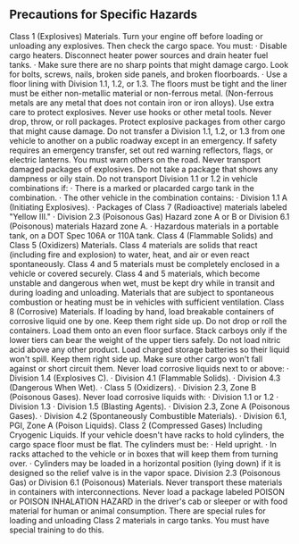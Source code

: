 ## Precautions for Specific Hazards
Class 1 (Explosives) Materials. Turn your engine off before loading or unloading any explosives. Then check the cargo space. You must:
· Disable cargo heaters. Disconnect heater power sources and drain heater fuel tanks.
· Make sure there are no sharp points that might damage cargo. Look for bolts, screws, nails, broken side panels, and broken floorboards.
· Use a floor lining with Division 1.1, 1.2, or 1.3. The floors must be tight and the liner must be either non-metallic material or non-ferrous metal. (Non-ferrous metals are any metal that does not contain iron or iron alloys).
Use extra care to protect explosives. Never use hooks or other metal tools. Never drop, throw, or roll packages. Protect explosive packages from other cargo that might cause damage.
Do not transfer a Division 1.1, 1.2, or 1.3 from one vehicle to another on a public roadway except in an emergency. If safety requires an emergency transfer, set out red warning reflectors, flags, or electric lanterns. You must warn others on the road.
Never transport damaged packages of explosives. Do not take a package that shows any dampness or oily stain.
Do not transport Division 1.1 or 1.2 in vehicle combinations if:
· There is a marked or placarded cargo tank in the combination.
· The other vehicle in the combination contains:
· Division 1.1 A (Initiating Explosives).
· Packages of Class 7 (Radioactive) materials labeled "Yellow III."
· Division 2.3 (Poisonous Gas) Hazard zone A or B or Division 6.1 (Poisonous) materials Hazard zone A.
· Hazardous materials in a portable tank, on a DOT Spec 106A or 110A tank.
Class 4 (Flammable Solids) and Class 5 (Oxidizers) Materials. Class 4 materials are solids that react (including fire and explosion) to water, heat, and air or even react spontaneously.
Class 4 and 5 materials must be completely enclosed in a vehicle or covered securely. Class 4 and 5 materials, which become unstable and dangerous when wet, must be kept dry while in transit and during loading and unloading. Materials that are subject to spontaneous combustion or heating must be in vehicles with sufficient ventilation.
Class 8 (Corrosive) Materials. If loading by hand, load breakable containers of corrosive liquid one by one. Keep them right side up. Do not drop or roll the containers. Load them onto an even floor surface. Stack carboys only if the lower tiers can bear the weight of the upper tiers safely.
Do not load nitric acid above any other product. Load charged storage batteries so their liquid won't spill. Keep them right side up. Make sure other cargo won't fall against or short circuit them.
Never load corrosive liquids next to or above:
· Division 1.4 (Explosives C).
· Division 4.1 (Flammable Solids).
· Division 4.3 (Dangerous When Wet).
· Class 5 (Oxidizers).
· Division 2.3, Zone B (Poisonous Gases).
Never load corrosive liquids with:
· Division 1.1 or 1.2
· Division 1.3
· Division 1.5 (Blasting Agents).
· Division 2.3, Zone A (Poisonous Gases).
· Division 4.2 (Spontaneously Combustible Materials).
· Division 6.1, PGI, Zone A (Poison Liquids).
Class 2 (Compressed Gases) Including Cryogenic Liquids. If your vehicle doesn't have racks to hold cylinders, the cargo space floor must be flat. The cylinders must be:
· Held upright.
· In racks attached to the vehicle or in boxes that will keep them from turning over.
· Cylinders may be loaded in a horizontal position (lying down) if it is designed so the relief valve is in the vapor space.
Division 2.3 (Poisonous Gas) or Division 6.1 (Poisonous) Materials. Never transport these materials in containers with interconnections. Never load a package labeled POISON or POISON INHALATION HAZARD in the driver's cab or sleeper or with food material for human or animal consumption. There are special rules for loading and unloading Class 2 materials in cargo tanks. You must have special training to do this.